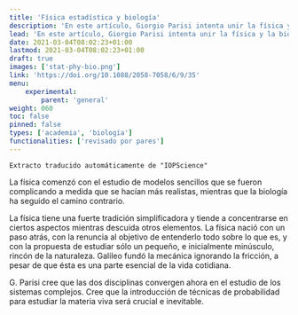 ```yaml
---
title: 'Física estadística y biología'
description: 'En este artículo, Giorgio Parisi intenta unir la física y la biología. Quiere cambiar la perspectiva tanto del físico —que se preocupa más por los principios generales— como del biólogo —que sigue interesado en lo que realmente es—.'
lead: 'En este artículo, Giorgio Parisi intenta unir la física y la biología. Quiere cambiar la perspectiva tanto del físico —que se preocupa más por los principios generales— como del biólogo —que sigue interesado en lo que realmente es—.'
date: 2021-03-04T08:02:23+01:00
lastmod: 2021-03-04T08:02:23+01:00
draft: true
images: ['stat-phy-bio.png']
link: 'https://doi.org/10.1088/2058-7058/6/9/35'
menu:
    experimental:
        parent: 'general'
weight: 060
toc: false
pinned: false
types: ['academia', 'biología']
functionalities: ['revisado por pares']
---
```


```text
Extracto traducido automáticamente de "IOPScience"
```

La física comenzó con el estudio de modelos sencillos que se fueron complicando a medida que se hacían más realistas, mientras que la biología ha seguido el camino contrario.

La física tiene una fuerte tradición simplificadora y tiende a concentrarse en ciertos aspectos mientras descuida otros elementos. La física nació con un paso atrás, con la renuncia al objetivo de entenderlo todo sobre lo que es, y con la propuesta de estudiar sólo un pequeño, e inicialmente minúsculo, rincón de la naturaleza. Galileo fundó la mecánica ignorando la fricción, a pesar de que ésta es una parte esencial de la vida cotidiana.

G. Parisi cree que las dos disciplinas convergen ahora en el estudio de los sistemas complejos. Cree que la introducción de técnicas de probabilidad para estudiar la materia viva será crucial e inevitable.

